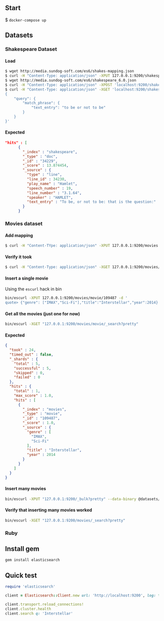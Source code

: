 ## Start

$ `docker-compose up`

## Datasets

### Shakespeare Dataset

#### Load

```sh
$ wget http://media.sundog-soft.com/es6/shakes-mapping.json
$ curl -H "Content-Type: application/json" -XPUT 127.0.0.1:9200/shakespeare --data-binary @shakes-mapping.json
$ wget http://media.sundog-soft.com/es6/shakespeare_6.0.json
$ curl -H "Content-Type: application/json" -XPOST 'localhost:9200/shakespeare/doc/_bulk?pretty' --data-binary @shakespeare_6.0.json
$ curl -H "Content-Type: application/json" -XGET 'localhost:9200/shakespeare/_search?pretty' -d '
{
    "query": {
        "match_phrase": {
            "text_entry": "to be or not to be"
        }
    }
}'
```

#### Expected

```json
"hits" : [
      {
        "_index" : "shakespeare",
        "_type" : "doc",
        "_id" : "34229",
        "_score" : 13.874454,
        "_source" : {
          "type" : "line",
          "line_id" : 34230,
          "play_name" : "Hamlet",
          "speech_number" : 19,
          "line_number" : "3.1.64",
          "speaker" : "HAMLET",
          "text_entry" : "To be, or not to be: that is the question:"
        }
      }
```

### Movies dataset

#### Add mapping

```sh
$ curl -H "Content-TYpe: application/json" -XPUT 127.0.0.1:9200/movies -d '{"mappings":{"movie":{"properties":{"year":{"type": "date"}}}}}'
```

#### Verify it took

```sh
$ curl -H "Content-Type: application/json" -XGET 127.0.0.1:9200/movies/_mapping/movie
```

#### Insert a single movie

Using the `escurl` hack in bin

```sh
bin/escurl -XPUT 127.0.0.1:9200/movies/movie/109487 -d '
quote> {"genre": ["IMAX","Sci-Fi"],"title":"Interstellar","year":2014}'
```
#### Get all the movies (just one for now)

```sh
bin/escurl -XGET "127.0.0.1:9200/movies/movie/_search?pretty"
```

#### Expected

```json
{
  "took" : 24,
  "timed_out" : false,
  "_shards" : {
    "total" : 5,
    "successful" : 5,
    "skipped" : 0,
    "failed" : 0
  },
  "hits" : {
    "total" : 1,
    "max_score" : 1.0,
    "hits" : [
      {
        "_index" : "movies",
        "_type" : "movie",
        "_id" : "109487",
        "_score" : 1.0,
        "_source" : {
          "genre" : [
            "IMAX",
            "Sci-Fi"
          ],
          "title" : "Interstellar",
          "year" : 2014
        }
      }
    ]
  }
}
```

#### Insert many movies

```sh
bin/escurl -XPUT "127.0.0.1:9200/_bulk?pretty" --data-binary @datasets/movies/movies.json
```
#### Verify that inserting many movies worked

```sh
bin/escurl -XGET "127.0.0.1:9200/movies/_search?pretty"
```
### Ruby

## Install gem

```sh
gem install elasticsearch
```

## Quick test

```ruby
require 'elasticsearch'

client = Elasticsearch::Client.new url: 'http://localhost:9200', log: true

client.transport.reload_connections!
client.cluster.health
client.search q: 'Interstellar'
```

